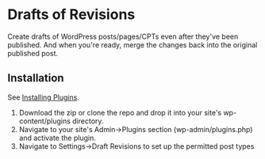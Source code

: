 
# Drafts of Revisions

Create drafts of WordPress posts/pages/CPTs even after they've been published. And when you're ready, merge the changes back into the original published post.

## Installation

See [Installing Plugins](http://codex.wordpress.org/Managing_Plugins#Installing_Plugins).

1. Download the zip or clone the repo and drop it into your site's wp-content/plugins directory.
1. Navigate to your site's Admin->Plugins section (wp-admin/plugins.php) and activate the plugin.
1. Navigate to Settings->Draft Revisions to set up the permitted post types